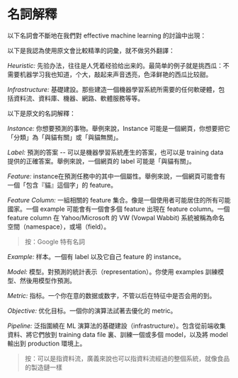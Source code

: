 # 名詞解釋

以下名詞會不斷地在我們對 effective machine learning 的討論中出現：

以下是我認為使用原文會比較精準的詞彙，就不做另外翻譯：

*Heuristic:*  先验办法，往往是人凭着经验给出来的。最简单的例子就是挑西瓜：不需要机器学习我也知道，个大，敲起来声音透亮，色泽鲜艳的西瓜比较甜。

*Infrastructure:* 基礎建設。那些建造一個機器學習系統所需要的任何軟硬體，包括資料流、資料庫、機器、網路、軟體服務等等。

以下是原文的名詞解釋：

*Instance:* 你想要預測的事物。舉例來說，Instance 可能是一個網頁，你想要把它「分類」為「與貓有關」或「與貓無關」。

*Label:* 預測的答案 -- 可以是機器學習系統產生的答案，也可以是 training data 提供的正確答案。舉例來說，一個網頁的 label 可能是「與貓有關」。

*Feature:* instance在預測任務中的其中一個屬性。舉例來說，一個網頁可能會有一個「包含『貓』這個字」的 feature。

*Feature Column:* 一組相關的 feature 集合。像是一個使用者可能居住的所有可能國家。一個 example 可能會有一個會多個 feature 出現在 feature column。一個 feature column 在 Yahoo/Microsoft 的 VW \(Vowpal Wabbit\) 系統被稱為命名空間（namespace），或場（field）。
> 按：Google 特有名詞

*Example:*  样本。一個有 label 以及它自己 feature 的 instance。

*Model:*  模型。對預測的統計表示（representation）。你使用 examples 訓練模型、然後用模型作預測。

*Metric:*  指标。一个你在意的数据或数字，不管以后在特征中是否会用的到。

*Objective:*  优化目标。一個你的演算法試著去優化的 metric。

*Pipeline:* 泛指圍繞在 ML 演算法的基礎建設（infrastructure）。包含從前端收集資料、將它們放到 training data file 裏、訓練一個或多個 model，以及將 model 輸出到 production 環境上。
> 按：可以是指資料流，廣義來說也可以指資料流經過的整個系統，就像食品的製造鏈一樣

